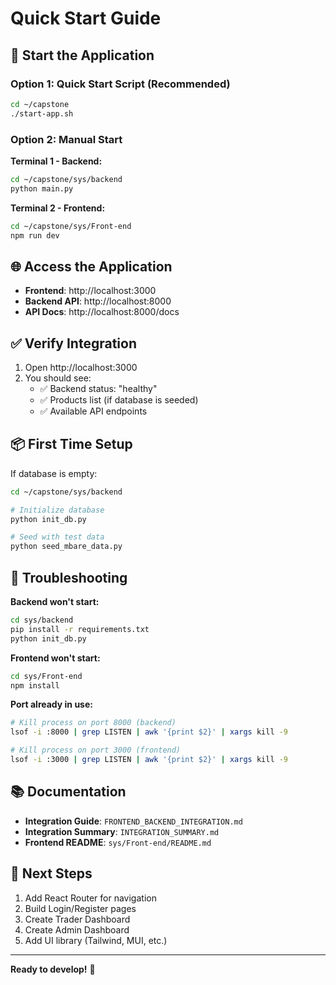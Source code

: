 # Quick Start Guide

## 🚀 Start the Application

### Option 1: Quick Start Script (Recommended)

```bash
cd ~/capstone
./start-app.sh
```

### Option 2: Manual Start

**Terminal 1 - Backend:**
```bash
cd ~/capstone/sys/backend
python main.py
```

**Terminal 2 - Frontend:**
```bash
cd ~/capstone/sys/Front-end
npm run dev
```

## 🌐 Access the Application

- **Frontend**: http://localhost:3000
- **Backend API**: http://localhost:8000
- **API Docs**: http://localhost:8000/docs

## ✅ Verify Integration

1. Open http://localhost:3000
2. You should see:
   - ✅ Backend status: "healthy"
   - ✅ Products list (if database is seeded)
   - ✅ Available API endpoints

## 📦 First Time Setup

If database is empty:

```bash
cd ~/capstone/sys/backend

# Initialize database
python init_db.py

# Seed with test data
python seed_mbare_data.py
```

## 🔧 Troubleshooting

**Backend won't start:**
```bash
cd sys/backend
pip install -r requirements.txt
python init_db.py
```

**Frontend won't start:**
```bash
cd sys/Front-end
npm install
```

**Port already in use:**
```bash
# Kill process on port 8000 (backend)
lsof -i :8000 | grep LISTEN | awk '{print $2}' | xargs kill -9

# Kill process on port 3000 (frontend)
lsof -i :3000 | grep LISTEN | awk '{print $2}' | xargs kill -9
```

## 📚 Documentation

- **Integration Guide**: `FRONTEND_BACKEND_INTEGRATION.md`
- **Integration Summary**: `INTEGRATION_SUMMARY.md`
- **Frontend README**: `sys/Front-end/README.md`

## 🎯 Next Steps

1. Add React Router for navigation
2. Build Login/Register pages
3. Create Trader Dashboard
4. Create Admin Dashboard
5. Add UI library (Tailwind, MUI, etc.)

---

**Ready to develop!** 🎉
